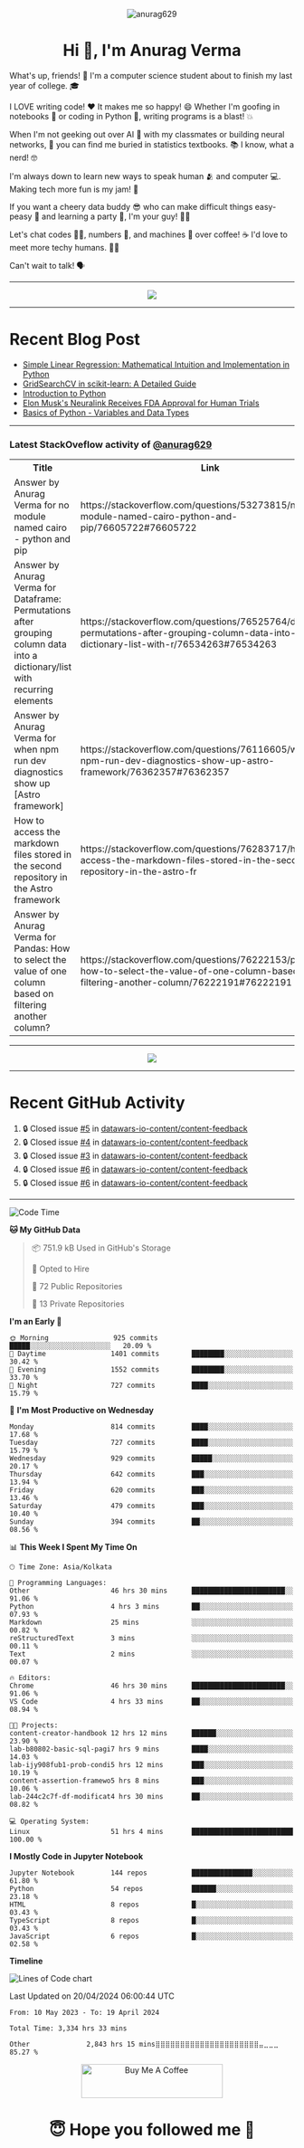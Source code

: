 

<p align="center"> <img src="https://komarev.com/ghpvc/?username=anurag629&label=Profile%20views&color=0e75b6&style=flat" alt="anurag629" /> </p>

<h1 align="center">Hi 👋, I'm Anurag Verma</h1>

What's up, friends! 👋 I'm a computer science student about to finish my last year of college. 🎓

I LOVE writing code! ❤️ It makes me so happy! 😄 Whether I'm goofing in notebooks 📓 or coding in Python 🐍, writing programs is a blast! 💥

When I'm not geeking out over AI 🤖 with my classmates or building neural networks, 🧠 you can find me buried in statistics textbooks. 📚 I know, what a nerd! 🤓

I'm always down to learn new ways to speak human 🫂 and computer 💻. Making tech more fun is my jam! 🍇

If you want a cheery data buddy 😎 who can make difficult things easy-peasy 🥝 and learning a party 🎉, I'm your guy! 🙋‍♂️

Let's chat codes 👨‍💻, numbers 🧮, and machines 🤖 over coffee! ☕ I'd love to meet more techy humans. 💁‍♂️

Can't wait to talk! 🗣️

---

<p align="center">
  <img src="https://spotify-github-profile.vercel.app/api/view.svg?uid=mwvywke3fo2gajpenodnmobfh&cover_image=true&theme=default&show_offline=false&background_color=121212&interchange=false&bar_color=53b14f&bar_color_cover=true">
</p>

---

# Recent Blog Post

<!-- BLOG-POST-LIST:START -->
- [Simple Linear Regression: Mathematical Intuition and Implementation in Python](https://codercops.tech/blog/machine-learning-algorithms/simple-linear-regression-mathematical-intuation)
- [GridSearchCV in scikit-learn: A Detailed Guide](https://codercops.tech/blog/gridsearchcv-in-scikit-learn-a-detailed-guide)
- [Introduction to Python](https://codercops.tech/blog/python-tutorial/introduction-to-python)
- [Elon Musk&#39;s Neuralink Receives FDA Approval for Human Trials](https://codercops.tech/blog/elon-musks-neuralink-receives-fda-approval-for-human-trials)
- [Basics of Python - Variables and Data Types](https://codercops.tech/blog/python-basics-of-python-variables-and-data-types)
<!-- BLOG-POST-LIST:END -->

---

### Latest StackOveflow activity of [@anurag629](https://github.com/anurag629)
<table>
  <tr><th>Title</th><th>Link</th></tr>
  <!-- STACKOVERFLOW:START --><tr><td>Answer by Anurag Verma for no module named cairo - python and pip</td><td>https://stackoverflow.com/questions/53273815/no-module-named-cairo-python-and-pip/76605722#76605722</td></tr><tr><td>Answer by Anurag Verma for Dataframe: Permutations after grouping column data into a dictionary/list with recurring elements</td><td>https://stackoverflow.com/questions/76525764/dataframe-permutations-after-grouping-column-data-into-a-dictionary-list-with-r/76534263#76534263</td></tr><tr><td>Answer by Anurag Verma for when npm run dev diagnostics show up [Astro framework]</td><td>https://stackoverflow.com/questions/76116605/when-npm-run-dev-diagnostics-show-up-astro-framework/76362357#76362357</td></tr><tr><td>How to access the markdown files stored in the second repository in the Astro framework</td><td>https://stackoverflow.com/questions/76283717/how-to-access-the-markdown-files-stored-in-the-second-repository-in-the-astro-fr</td></tr><tr><td>Answer by Anurag Verma for Pandas: How to select the value of one column based on filtering another column?</td><td>https://stackoverflow.com/questions/76222153/pandas-how-to-select-the-value-of-one-column-based-on-filtering-another-column/76222191#76222191</td></tr><!-- STACKOVERFLOW:END -->
</table>

---

<p align="center">
  <img alig src="https://github-profile-trophy.vercel.app/?username=anurag629&theme=onedark&column=-1" />
</p>

---

# Recent GitHub Activity
<!--START_SECTION:activity-->
1. 🔒 Closed issue [#5](https://github.com/datawars-io-content/content-feedback/issues/5) in [datawars-io-content/content-feedback](https://github.com/datawars-io-content/content-feedback)
2. 🔒 Closed issue [#4](https://github.com/datawars-io-content/content-feedback/issues/4) in [datawars-io-content/content-feedback](https://github.com/datawars-io-content/content-feedback)
3. 🔒 Closed issue [#3](https://github.com/datawars-io-content/content-feedback/issues/3) in [datawars-io-content/content-feedback](https://github.com/datawars-io-content/content-feedback)
4. 🔒 Closed issue [#6](https://github.com/datawars-io-content/content-feedback/issues/6) in [datawars-io-content/content-feedback](https://github.com/datawars-io-content/content-feedback)
5. 🔒 Closed issue [#6](https://github.com/datawars-io-content/content-feedback/issues/6) in [datawars-io-content/content-feedback](https://github.com/datawars-io-content/content-feedback)
<!--END_SECTION:activity-->

---

<!--START_SECTION:waka-->
![Code Time](http://img.shields.io/badge/Code%20Time-3%2C337%20hrs%2027%20mins-blue)

**🐱 My GitHub Data** 

> 📦 751.9 kB Used in GitHub's Storage 
 > 
> 💼 Opted to Hire
 > 
> 📜 72 Public Repositories 
 > 
> 🔑 13 Private Repositories 
 > 
**I'm an Early 🐤** 

```text
🌞 Morning                925 commits         █████░░░░░░░░░░░░░░░░░░░░   20.09 % 
🌆 Daytime                1401 commits        ████████░░░░░░░░░░░░░░░░░   30.42 % 
🌃 Evening                1552 commits        ████████░░░░░░░░░░░░░░░░░   33.70 % 
🌙 Night                  727 commits         ████░░░░░░░░░░░░░░░░░░░░░   15.79 % 
```
📅 **I'm Most Productive on Wednesday** 

```text
Monday                   814 commits         ████░░░░░░░░░░░░░░░░░░░░░   17.68 % 
Tuesday                  727 commits         ████░░░░░░░░░░░░░░░░░░░░░   15.79 % 
Wednesday                929 commits         █████░░░░░░░░░░░░░░░░░░░░   20.17 % 
Thursday                 642 commits         ███░░░░░░░░░░░░░░░░░░░░░░   13.94 % 
Friday                   620 commits         ███░░░░░░░░░░░░░░░░░░░░░░   13.46 % 
Saturday                 479 commits         ███░░░░░░░░░░░░░░░░░░░░░░   10.40 % 
Sunday                   394 commits         ██░░░░░░░░░░░░░░░░░░░░░░░   08.56 % 
```


📊 **This Week I Spent My Time On** 

```text
🕑︎ Time Zone: Asia/Kolkata

💬 Programming Languages: 
Other                    46 hrs 30 mins      ███████████████████████░░   91.06 % 
Python                   4 hrs 3 mins        ██░░░░░░░░░░░░░░░░░░░░░░░   07.93 % 
Markdown                 25 mins             ░░░░░░░░░░░░░░░░░░░░░░░░░   00.82 % 
reStructuredText         3 mins              ░░░░░░░░░░░░░░░░░░░░░░░░░   00.11 % 
Text                     2 mins              ░░░░░░░░░░░░░░░░░░░░░░░░░   00.07 % 

🔥 Editors: 
Chrome                   46 hrs 30 mins      ███████████████████████░░   91.06 % 
VS Code                  4 hrs 33 mins       ██░░░░░░░░░░░░░░░░░░░░░░░   08.94 % 

🐱‍💻 Projects: 
content-creator-handbook 12 hrs 12 mins      ██████░░░░░░░░░░░░░░░░░░░   23.90 % 
lab-b80802-basic-sql-pagi7 hrs 9 mins        ████░░░░░░░░░░░░░░░░░░░░░   14.03 % 
lab-ijy908fub1-prob-condi5 hrs 12 mins       ███░░░░░░░░░░░░░░░░░░░░░░   10.19 % 
content-assertion-framewo5 hrs 8 mins        ███░░░░░░░░░░░░░░░░░░░░░░   10.06 % 
lab-244c2c7f-df-modificat4 hrs 30 mins       ██░░░░░░░░░░░░░░░░░░░░░░░   08.82 % 

💻 Operating System: 
Linux                    51 hrs 4 mins       █████████████████████████   100.00 % 
```

**I Mostly Code in Jupyter Notebook** 

```text
Jupyter Notebook         144 repos           ███████████████░░░░░░░░░░   61.80 % 
Python                   54 repos            ██████░░░░░░░░░░░░░░░░░░░   23.18 % 
HTML                     8 repos             █░░░░░░░░░░░░░░░░░░░░░░░░   03.43 % 
TypeScript               8 repos             █░░░░░░░░░░░░░░░░░░░░░░░░   03.43 % 
JavaScript               6 repos             █░░░░░░░░░░░░░░░░░░░░░░░░   02.58 % 
```



**Timeline**

![Lines of Code chart](https://raw.githubusercontent.com/anurag629/anurag629/main/assets/bar_graph.png)


 Last Updated on 20/04/2024 06:00:44 UTC
<!--END_SECTION:waka-->

<!--START_SECTION:waka-simple-->

```text
From: 10 May 2023 - To: 19 April 2024

Total Time: 3,334 hrs 33 mins

Other              2,843 hrs 15 mins⣿⣿⣿⣿⣿⣿⣿⣿⣿⣿⣿⣿⣿⣿⣿⣿⣿⣿⣿⣿⣿⣤⣀⣀⣀   85.27 %
```

<!--END_SECTION:waka-simple-->

<p align="center"> 
<a href="https://www.buymeacoffee.com/anurag629" target="_blank"><img src="https://cdn.buymeacoffee.com/buttons/default-orange.png" alt="Buy Me A Coffee" height="60" width="250"></a>
</p>


<h1 align="center"> 😇 Hope you followed me 🥰  </h1>
